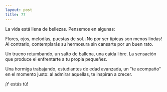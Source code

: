 ```yaml
---
layout: post
title: 77
---
```


La vida está llena de bellezas. Pensemos en algunas:

Flores, ojos, melodías, puestas de sol. ¡No por ser típicas son menos lindas! Al contrario, contemplarás su hermosura sin cansarte por un buen rato.

Un trueno retumbando, un salto de ballena, una caída libre. La sensación que produce el enfrentarte a tu propia pequeñez.

Una hormiga trabajando, estudiantes de edad avanzada, un "te acompaño" en el momento justo: al admirar aquellas, te inspiran a crecer.

¡Y estás tú!

